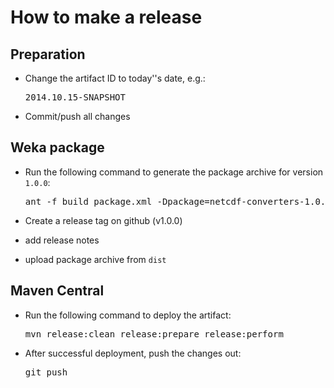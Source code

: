 How to make a release
=====================

Preparation
-----------

* Change the artifact ID to today''s date, e.g.:

  <pre>
  2014.10.15-SNAPSHOT
  </pre>

* Commit/push all changes


Weka package
------------

* Run the following command to generate the package archive for version `1.0.0`:

  <pre>
  ant -f build_package.xml -Dpackage=netcdf-converters-1.0.0 clean make_package
  </pre>

* Create a release tag on github (v1.0.0)
* add release notes
* upload package archive from `dist`


Maven Central
-------------

* Run the following command to deploy the artifact:

  <pre>
  mvn release:clean release:prepare release:perform
  </pre>

* After successful deployment, push the changes out:

  <pre>
  git push
  </pre>

